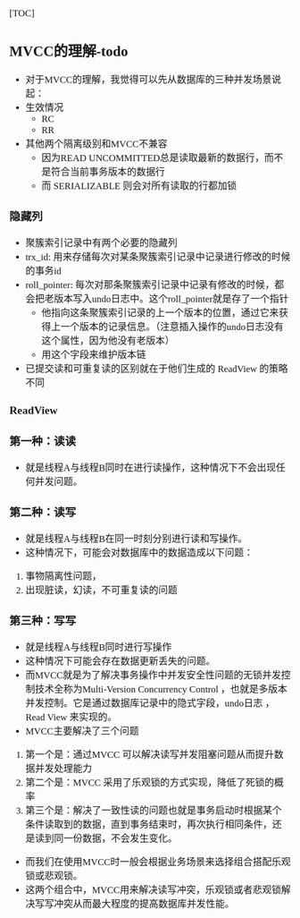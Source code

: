 <span  style="font-family: Simsun,serif; font-size: 17px; ">

[TOC]

## MVCC的理解-todo

- 对于MVCC的理解，我觉得可以先从数据库的三种并发场景说起：
- 生效情况
    - RC
    - RR
- 其他两个隔离级别和MVCC不兼容
    - 因为READ UNCOMMITTED总是读取最新的数据行，而不是符合当前事务版本的数据行
    - 而 SERIALIZABLE 则会对所有读取的行都加锁

### 隐藏列

- 聚簇索引记录中有两个必要的隐藏列
- trx_id: 用来存储每次对某条聚簇索引记录中记录进行修改的时候的事务id
- roll_pointer: 每次对那条聚簇索引记录中记录有修改的时候，都会把老版本写入undo日志中。这个roll_pointer就是存了一个指针
    - 他指向这条聚簇索引记录的上一个版本的位置，通过它来获得上一个版本的记录信息。（注意插入操作的undo日志没有这个属性，因为他没有老版本）
    - 用这个字段来维护版本链
- 已提交读和可重复读的区别就在于他们生成的 ReadView 的策略不同

### ReadView

### 第一种：读读

- 就是线程A与线程B同时在进行读操作，这种情况下不会出现任何并发问题。

### 第二种：读写

- 就是线程A与线程B在同一时刻分别进行读和写操作。
- 这种情况下，可能会对数据库中的数据造成以下问题：

1. 事物隔离性问题，
2. 出现脏读，幻读，不可重复读的问题

### 第三种：写写

- 就是线程A与线程B同时进行写操作
- 这种情况下可能会存在数据更新丢失的问题。
- 而MVCC就是为了解决事务操作中并发安全性问题的无锁并发控制技术全称为Multi-Version Concurrency Control
  ，也就是多版本并发控制。它是通过数据库记录中的隐式字段，undo日志 ，Read View
  来实现的。
- MVCC主要解决了三个问题

1. 第一个是：通过MVCC 可以解决读写并发阻塞问题从而提升数据并发处理能力
2. 第二个是：MVCC 采用了乐观锁的方式实现，降低了死锁的概率
3. 第三个是：解决了一致性读的问题也就是事务启动时根据某个条件读取到的数据，直到事务结束时，再次执行相同条件，还是读到同一份数据，不会发生变化。

- 而我们在使用MVCC时一般会根据业务场景来选择组合搭配乐观锁或悲观锁。
- 这两个组合中，MVCC用来解决读写冲突，乐观锁或者悲观锁解决写写冲突从而最大程度的提高数据库并发性能。

</span>